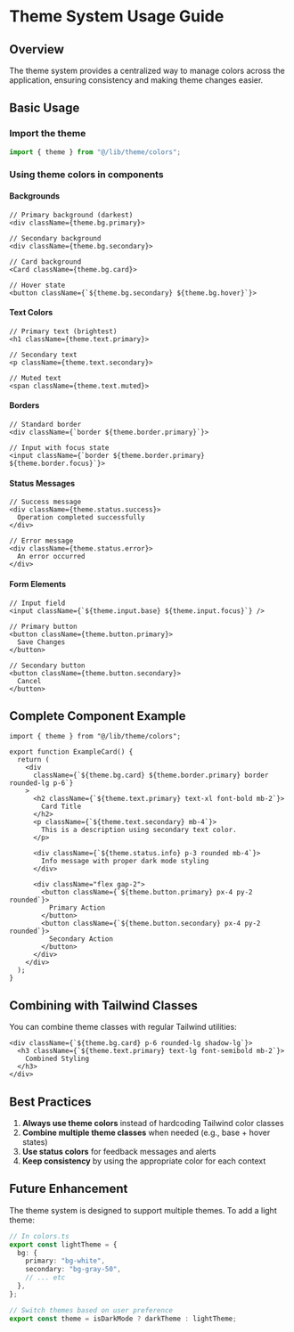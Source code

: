 # Theme System Usage Guide

## Overview

The theme system provides a centralized way to manage colors across the application, ensuring consistency and making theme changes easier.

## Basic Usage

### Import the theme

```typescript
import { theme } from "@/lib/theme/colors";
```

### Using theme colors in components

#### Backgrounds

```tsx
// Primary background (darkest)
<div className={theme.bg.primary}>

// Secondary background
<div className={theme.bg.secondary}>

// Card background
<Card className={theme.bg.card}>

// Hover state
<button className={`${theme.bg.secondary} ${theme.bg.hover}`}>
```

#### Text Colors

```tsx
// Primary text (brightest)
<h1 className={theme.text.primary}>

// Secondary text
<p className={theme.text.secondary}>

// Muted text
<span className={theme.text.muted}>
```

#### Borders

```tsx
// Standard border
<div className={`border ${theme.border.primary}`}>

// Input with focus state
<input className={`border ${theme.border.primary} ${theme.border.focus}`}>
```

#### Status Messages

```tsx
// Success message
<div className={theme.status.success}>
  Operation completed successfully
</div>

// Error message
<div className={theme.status.error}>
  An error occurred
</div>
```

#### Form Elements

```tsx
// Input field
<input className={`${theme.input.base} ${theme.input.focus}`} />

// Primary button
<button className={theme.button.primary}>
  Save Changes
</button>

// Secondary button
<button className={theme.button.secondary}>
  Cancel
</button>
```

## Complete Component Example

```tsx
import { theme } from "@/lib/theme/colors";

export function ExampleCard() {
  return (
    <div
      className={`${theme.bg.card} ${theme.border.primary} border rounded-lg p-6`}
    >
      <h2 className={`${theme.text.primary} text-xl font-bold mb-2`}>
        Card Title
      </h2>
      <p className={`${theme.text.secondary} mb-4`}>
        This is a description using secondary text color.
      </p>

      <div className={`${theme.status.info} p-3 rounded mb-4`}>
        Info message with proper dark mode styling
      </div>

      <div className="flex gap-2">
        <button className={`${theme.button.primary} px-4 py-2 rounded`}>
          Primary Action
        </button>
        <button className={`${theme.button.secondary} px-4 py-2 rounded`}>
          Secondary Action
        </button>
      </div>
    </div>
  );
}
```

## Combining with Tailwind Classes

You can combine theme classes with regular Tailwind utilities:

```tsx
<div className={`${theme.bg.card} p-6 rounded-lg shadow-lg`}>
  <h3 className={`${theme.text.primary} text-lg font-semibold mb-2`}>
    Combined Styling
  </h3>
</div>
```

## Best Practices

1. **Always use theme colors** instead of hardcoding Tailwind color classes
2. **Combine multiple theme classes** when needed (e.g., base + hover states)
3. **Use status colors** for feedback messages and alerts
4. **Keep consistency** by using the appropriate color for each context

## Future Enhancement

The theme system is designed to support multiple themes. To add a light theme:

```typescript
// In colors.ts
export const lightTheme = {
  bg: {
    primary: "bg-white",
    secondary: "bg-gray-50",
    // ... etc
  },
};

// Switch themes based on user preference
export const theme = isDarkMode ? darkTheme : lightTheme;
```
